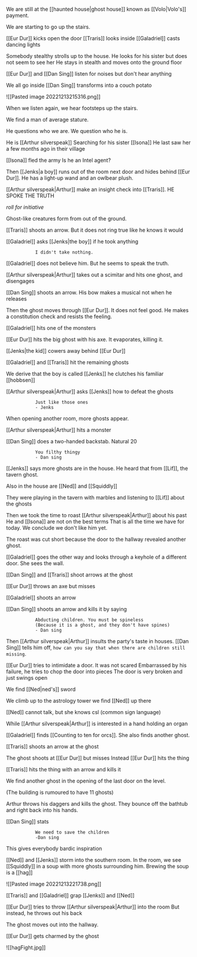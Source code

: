 We are still at the [[haunted house|ghost house]] known as [[Volo|Volo's]] payment.

We are starting to go up the stairs.

[[Eur Dur]] kicks open the door
[[Traris]] looks inside
[[Galadriel]] casts dancing lights

Somebody stealthy strolls up to the house.
He looks for his sister but does not seem to see her
He stays in stealth and moves onto the ground floor

[[Eur Dur]] and [[Dan Sing]] listen for noises but don't hear anything

We all go inside
[[Dan Sing]] transforms into a couch potato

![[Pasted image 20221213215316.png]]

When we listen again, we hear footsteps up the stairs.

We find a man of average stature.

He questions who we are.
We question who he is.

He is [[Arthur silverspeak]]
Searching for his sister [[Isona]]
He last saw her a few months ago in their village

[[Isona]] fled the army
Is he an Intel agent?

Then [[Jenks|a boy]] runs out of the room next door and hides behind [[Eur Dur]].
He has a light-up wand and an owlbear plush.

[[Arthur silverspeak|Arthur]] make an insight check into [[Traris]]. HE SPOKE THE TRUTH

*roll for initiative*

Ghost-like creatures form from out of the ground.

[[Traris]] shoots an arrow. But it does not ring true like he knows it would

[[Galadriel]] asks [[Jenks|the boy]] if he took anything

               I didn't take nothing.

[[Galadriel]] does not believe him. But he seems to speak the truth.

[[Arthur silverspeak|Arthur]] takes out a scimitar and hits one ghost, and disengages

[[Dan Sing]] shoots an arrow. His bow makes a musical not when he releases

Then the ghost moves through [[Eur Dur]]. It does not feel good. He makes a constitution check and resists the feeling.

[[Galadriel]] hits one of the monsters

[[Eur Dur]] hits the big ghost with his axe. It evaporates, killing it.

[[Jenks|the kid]] cowers away behind [[Eur Dur]]

[[Galadriel]] and [[Traris]] hit the remaining ghosts

We derive that the boy is called [[Jenks]] he clutches his familiar [[hobbsen]]

[[Arthur silverspeak|Arthur]] asks [[Jenks]] how to defeat the ghosts

               Just like those ones
               - Jenks

When opening another room, more ghosts appear.

[[Arthur silverspeak|Arthur]] hits a monster

[[Dan Sing]] does a two-handed backstab.
Natural 20

               You filthy thingy
               - Dan sing


[[Jenks]] says more ghosts are in the house.
He heard that from [[Lif]], the tavern ghost.

Also in the house are [[Ned]] and [[Squiddly]]

They were playing in the tavern with marbles and listening to [[Lif]] about the ghosts

Then we took the time to roast [[Arthur silverspeak|Arthur]] about his past
He and [[Isona]] are not on the best terms
That is all the time we have for today. We conclude we don't like him yet.

The roast was cut short because the door to the hallway revealed another ghost.

[[Galadriel]] goes the other way and looks through a keyhole of a different door.
She sees the wall.

[[Dan Sing]] and [[Traris]] shoot arrows at the ghost

[[Eur Dur]] throws an axe but misses

[[Galadriel]] shoots an arrow

[[Dan Sing]] shoots an arrow and kills it by saying

               Abducting children. You must be spineless
               (Because it is a ghost, and they don't have spines)
               - Dan sing

Then [[Arthur silverspeak|Arthur]] insults the party's taste in houses.
[[Dan Sing]] tells him off, `how can you say that when there are children still missing`.

[[Eur Dur]] tries to intimidate a door. It was not scared
Embarrassed by his failure, he tries to chop the door into pieces
The door is very broken and just swings open

We find [[Ned|ned's]] sword

We climb up to the astrology tower we find [[Ned]] up there

[[Ned]] cannot talk, but she knows csl (common sign language)

While [[Arthur silverspeak|Arthur]] is interested in a hand holding an organ

[[Galadriel]] finds [[Counting to ten for orcs]]. She also finds another ghost.

[[Traris]] shoots an arrow at the ghost

The ghost shoots at [[Eur Dur]] but misses
Instead [[Eur Dur]] hits the thing

[[Traris]] hits the thing with an arrow and kills it

We find another ghost in the opening of the last door on the level.

(The building is rumoured to have 11 ghosts)

Arthur throws his daggers and kills the ghost. They bounce off the bathtub and right back into his hands.

[[Dan Sing]] stats 

               We need to save the children
               -Dan sing
This gives everybody bardic inspiration

[[Ned]] and [[Jenks]] storm into the southern room.
In the room, we see [[Squiddly]] in a soup with more ghosts surrounding him.
Brewing the soup is a [[hag]] 

![[Pasted image 20221213221738.png]]

[[Traris]] and [[Galadriel]] grap [[Jenks]] and [[Ned]] 

[[Eur Dur]] tries to throw [[Arthur silverspeak|Arthur]] into the room
But instead, he throws out his back

The ghost moves out into the hallway.

[[Eur Dur]] gets charmed by the ghost

![[hagFight.jpg]]
